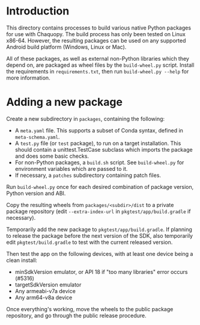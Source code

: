 # Introduction

This directory contains processes to build various native Python packages for use with
Chaquopy. The build process has only been tested on Linux x86-64. However, the resulting
packages can be used on any supported Android build platform (Windows, Linux or Mac).

All of these packages, as well as external non-Python libraries which they depend on,
are packaged as wheel files by the `build-wheel.py` script. Install the requirements in
`requirements.txt`, then run `build-wheel.py --help` for more information.


# Adding a new package

Create a new subdirectory in `packages`, containing the following:

* A `meta.yaml` file. This supports a subset of Conda syntax, defined in `meta-schema.yaml`.
* A `test.py` file (or `test` package), to run on a target installation. This should contain a
  unittest.TestCase subclass which imports the package and does some basic checks.
* For non-Python packages, a `build.sh` script. See `build-wheel.py` for environment variables
  which are passed to it.
* If necessary, a `patches` subdirectory containing patch files.

Run `build-wheel.py` once for each desired combination of package version, Python version and
ABI.

Copy the resulting wheels from `packages/<subdir>/dist` to a private package repository (edit
`--extra-index-url` in `pkgtest/app/build.gradle` if necessary).

Temporarily add the new package to `pkgtest/app/build.gradle`. If planning to
release the package before the next version of the SDK, also temporarily edit
`pkgtest/build.gradle` to test with the current released version.

Then test the app on the following devices, with at least one device being a clean install:

* minSdkVersion emulator, or API 18 if "too many libraries" error occurs (#5316)
* targetSdkVersion emulator
* Any armeabi-v7a device
* Any arm64-v8a device

Once everything's working, move the wheels to the public package repository, and go through the
public release procedure.
